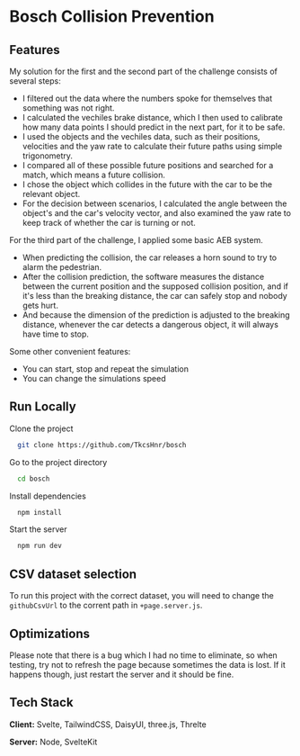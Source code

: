 
# Bosch Collision Prevention




## Features

My solution for the first and the second part of the challenge consists of several steps:
- I filtered out the data where the numbers spoke for themselves that something was not right.
- I calculated the vechiles brake distance, which I then used to  calibrate how many data points I should predict in the next part, for it to be safe.
- I used the objects and the vechiles data, such as their positions, velocities and the yaw rate to calculate their future paths using simple trigonometry.
- I compared all of these possible future positions and searched for a match, which means a future collision.
- I chose the object which collides in the future with the car to be the relevant object.
- For the decision between scenarios, I calculated the angle between the object's and the car's velocity vector, and also examined the yaw rate to keep track of whether the car is turning or not.

For the third part of the challenge, I applied some basic AEB system.
- When predicting the collision, the car releases a horn sound to try to alarm the pedestrian.
- After the collision prediction, the software measures the distance between the current position and the supposed collision position, and if it's less than the breaking distance, the car can safely stop and nobody gets hurt.
- And because the dimension of the prediction is adjusted to the breaking distance, whenever the car detects a dangerous object, it will always have time to stop.

Some other convenient features:
- You can start, stop and repeat the simulation
- You can change the simulations speed
## Run Locally

Clone the project

```bash
  git clone https://github.com/TkcsHnr/bosch
```

Go to the project directory

```bash
  cd bosch
```

Install dependencies

```bash
  npm install
```

Start the server

```bash
  npm run dev
```


## CSV dataset selection

To run this project with the correct dataset, you will need to change the `githubCsvUrl` to the corrent path in `+page.server.js`. 


## Optimizations

Please note that there is a bug which I had no time to eliminate, so when testing, try not to refresh the page because sometimes the data is lost. If it happens though, just restart the server and it should be fine.


## Tech Stack

**Client:** Svelte, TailwindCSS, DaisyUI, three.js, Threlte

**Server:** Node, SvelteKit

